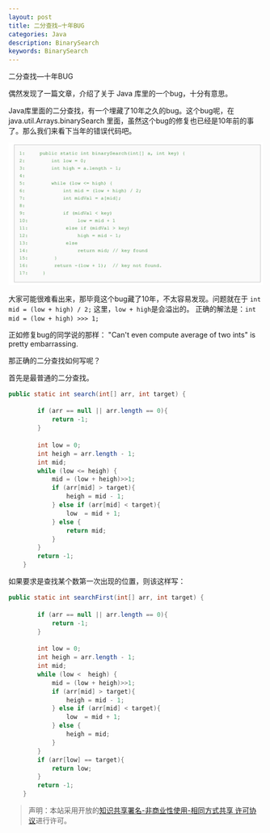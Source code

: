 ```yaml
---
layout: post
title: 二分查找—十年BUG
categories: Java
description: BinarySearch
keywords: BinarySearch
---
```


二分查找—十年BUG

偶然发现了一篇文章，介绍了关于 Java 库里的一个bug，十分有意思。

Java库里面的二分查找，有一个埋藏了10年之久的bug。这个bug呢，在 java.util.Arrays.binarySearch 里面，虽然这个bug的修复也已经是10年前的事了。那么我们来看下当年的错误代码吧。

![](/images/blog/2018-03-29-BinarySearch/BinarySearch_001.jpg)

大家可能很难看出来，那毕竟这个bug藏了10年，不太容易发现。问题就在于
`int mid = (low + high) / 2;`
这里，`low + high`是会溢出的。
正确的解法是：`int mid = (low + high) >>> 1; `

正如修复bug的同学说的那样：
"Can't even compute average of two ints" is pretty embarrassing.

那正确的二分查找如何写呢？

首先是最普通的二分查找。

```java
public static int search(int[] arr, int target) {
		
		if (arr == null || arr.length == 0){
			return -1;
		}
		
		int low = 0;
		int heigh = arr.length - 1;
		int mid;
		while (low <= heigh) {
			mid = (low + heigh)>>1;
			if (arr[mid] > target){
				heigh = mid - 1;
			} else if (arr[mid] < target){
				low  = mid + 1;
			} else {
				return mid;
			}
		}
		return -1;
	}
```

如果要求是查找某个数第一次出现的位置，则该这样写：

```java
public static int searchFirst(int[] arr, int target) {
		
		if (arr == null || arr.length == 0){
			return -1;
		}
		
		int low = 0;
		int heigh = arr.length - 1;
		int mid;
		while (low <  heigh) {
			mid = (low + heigh)>>1;
			if (arr[mid] > target){
				heigh = mid - 1;
			} else if (arr[mid] < target){
				low  = mid + 1;
			} else {
				heigh = mid;
			}
		}
		if (arr[low] == target){
			return low;
		}
		return -1;
	}
```

> 声明：本站采用开放的[知识共享署名-非商业性使用-相同方式共享 许可协议](https://creativecommons.org/licenses/by-nc-sa/3.0/deed.zh)进行许可。
